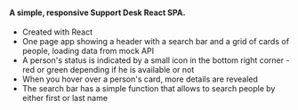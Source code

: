 #### A simple, responsive Support Desk React SPA.

- Created with React
- One page app showing a header with a search bar and a grid of cards of people, loading data from mock API
- A person's status is indicated by a small icon in the bottom right corner - red or green depending if he is available or not
- When you hover over a person's card, more details are revealed
- The search bar has a simple function that allows to search people by either first or last name
   
